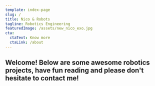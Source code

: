 ```yaml
---
template: index-page
slug: /
title: Nico & Robots
tagline: Robotics Engineering
featuredImage: /assets/new_nico_exo.jpg
cta:
  ctaText: Know more
  ctaLink: /about
---
```

## Welcome! Below are some awesome robotics projects, have fun reading and please don't hesitate to contact me!